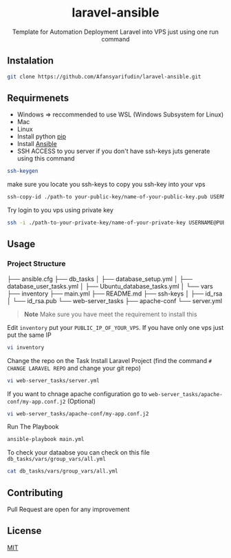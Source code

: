 <div align="center">

# laravel-ansible
Template for Automation Deployment Laravel into VPS just using one run command

</div>

## Instalation

```bash
git clone https://github.com/Afansyarifudin/laravel-ansible.git
```

## Requirmenets
- Windows => reccommended to use WSL (Windows Subsystem for Linux)
- Mac
- Linux
- Install python [pip](https://docs.ansible.com/ansible/latest/installation_guide/intro_installation.html#ensuring-pip-is-available)
- Install [Ansible](https://docs.ansible.com/ansible/latest/installation_guide/intro_installation.html)
- SSH ACCESS to you server if you don't have ssh-keys juts generate using this command
```bash
ssh-keygen
```
make sure you locate you ssh-keys to copy you ssh-key into your vps
```bash
ssh-copy-id ./path-to your-public-key/name-of-your-public-key.pub USERNAME@PUBLIC_IP_OF_YOUR_VPS 
```
Try login to you vps using private key
```bash
ssh -i ./path-to-your-private-key/name-of-your-private-key USERNAME@PUBLIC_IP_OF_YOUR_VPS 
```


## Usage
### Project Structure

├── ansible.cfg
├── db_tasks
│   ├── database_setup.yml
│   ├── database_user_tasks.yml
│   ├── Ubuntu_database_tasks.yml
│   └── vars
├── inventory
├── main.yml
├── README.md
├── ssh-keys
│   ├── id_rsa
│   └── id_rsa.pub
└── web-server_tasks
    ├── apache-conf
    └── server.yml

> **Note**
> Make sure you have meet the requirement to install this
>

Edit `inventory` put your `PUBLIC_IP_OF_YOUR_VPS`. 
If you have only one vps just put the same IP
```bash
vi inventory
```
Change the repo on the Task Install Laravel Project (find the command `# CHANGE LARAVEL REPO` and change your git repo)
```bash
vi web-server_tasks/server.yml
```
If you want to chnage apache configuration go to `web-server_tasks/apache-conf/my-app.conf.j2` (Optional)
```bash
vi web-server_tasks/apache-conf/my-app.conf.j2
```

Run The Playbook
```bash
ansible-playbook main.yml
```
To check your dataabse you can check on this file `db_tasks/vars/group_vars/all.yml`
```bash
cat db_tasks/vars/group_vars/all.yml 
```


## Contributing
Pull Request are open for any improvement

## License 

[MIT](https://choosealicense.com/licenses/mit/)